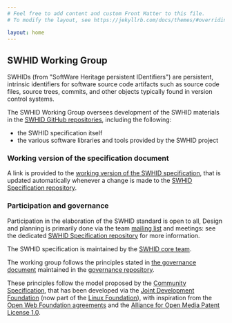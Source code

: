 ```yaml
---
# Feel free to add content and custom Front Matter to this file.
# To modify the layout, see https://jekyllrb.com/docs/themes/#overriding-theme-defaults

layout: home
---
```

## SWHID Working Group

SWHIDs (from "SoftWare Heritage persistent IDentifiers") are persistent, intrinsic identifiers for software source code artifacts such as source code files, source trees, commits, and other objects typically found in version control systems.

The SWHID Working Group oversees development of the SWHID materials in the [SWHID GitHub repositories](https://github.com/swhid), including the following:

* the SWHID specification itself
* the various software libraries and tools provided by the SWHID project

### Working version of the specification document

A link is provided to the [working version of the SWHID specification](specification), that is updated automatically whenever a change is made to the [SWHID Specification repository](https://github.com/swhid/specification).

### Participation and governance

Participation in the elaboration of the SWHID standard is open to all, 
Design and planning is primarily done via the team [mailing list](https://groups.google.com/g/swhid-discuss) and meetings: see the dedicated [SWHID Specification repository](https://github.com/swhid/specification) for more information.

The SWHID specification is maintained by the [SWHID core team](coreteam).

The working group follows the principles stated in [the governance document](https://swhid.org/governance/) maintained in the [governance repository](https://github.com/swhid/governance/).

These principles follow the model proposed by the [Community Specification](https://github.com/CommunitySpecification/Community_Specification), that has been developed via the [Joint Development Foundation](http://www.jointdevelopment.org) (now part of the [Linux Foundation](https://www.linuxfoundation.org/)), with inspiration from the [Open Web Foundation agreements](http://openwebfoundation.org) and the [Alliance for Open Media Patent License 1.0](http://aomedia.org/license/patent-license/).


